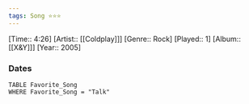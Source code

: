 ```yaml
---
tags: Song ⭐⭐⭐ 
---
```

[Time:: 4:26]
[Artist:: [[Coldplay]]]
[Genre:: Rock]
[Played:: 1]
[Album:: [[X&Y]]]
[Year:: 2005]
### Dates
````dataview
TABLE Favorite_Song
WHERE Favorite_Song = "Talk"
````